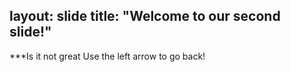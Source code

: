 layout: slide
title: "Welcome to our second slide!"
---
***Is it not great
Use the left arrow to go back!
